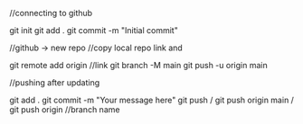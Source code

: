 //connecting to github

git init
git add .
git commit -m "Initial commit"

//github -> new repo 
//copy local repo link and

git remote add origin //link
git branch -M main
git push -u origin main

//pushing after updating 

git add .
git commit -m "Your message here"
git push / git push origin main / git push origin //branch name


